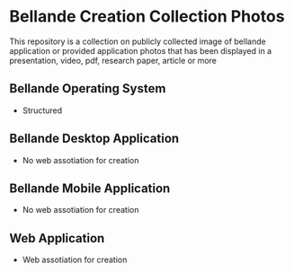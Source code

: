 # Bellande Creation Collection Photos
This repository is a collection on publicly collected image of bellande application or provided application photos that has been displayed in a presentation, video, pdf, research paper, article or more

## Bellande Operating System
- Structured

## Bellande Desktop Application
- No web assotiation for creation

## Bellande Mobile Application
- No web assotiation for creation

## Web Application
- Web assotiation for creation

